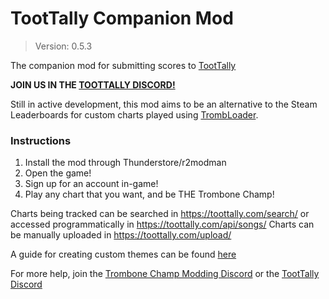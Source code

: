 # TootTally Companion Mod

> Version: 0.5.3

The companion mod for submitting scores to [TootTally](https://toottally.com/)

**JOIN US IN THE [TOOTTALLY DISCORD!](https://discord.gg/9jQmVEDVTp)**

Still in active development, this mod aims to be an alternative to the Steam Leaderboards for custom charts played using [TrombLoader](https://github.com/tc-mods/TrombLoader).

### Instructions

1. Install the mod through Thunderstore/r2modman
2. Open the game!
3. Sign up for an account in-game!
4. Play any chart that you want, and be THE Trombone Champ!

Charts being tracked can be searched in https://toottally.com/search/ or accessed programmatically in https://toottally.com/api/songs/
Charts can be manually uploaded in https://toottally.com/upload/

A guide for creating custom themes can be found [here](https://bit.ly/toottallythemeguide)

For more help, join the [Trombone Champ Modding Discord](https://discord.gg/KVzKRsbetJ) or the [TootTally Discord](https://discord.gg/9jQmVEDVTp)
